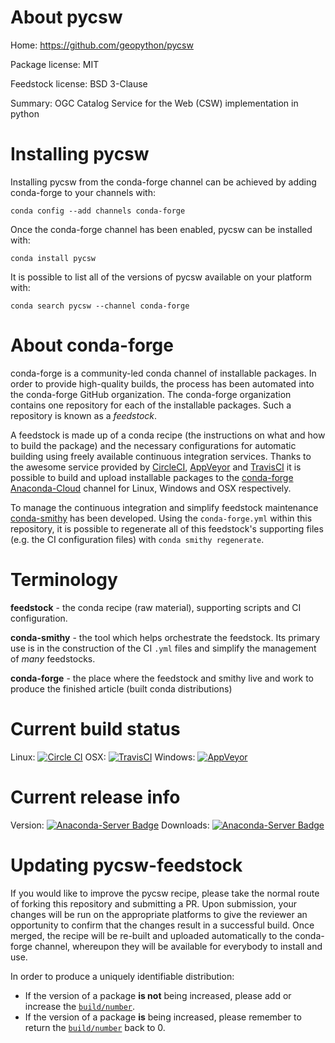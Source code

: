 About pycsw
===========

Home: https://github.com/geopython/pycsw

Package license: MIT

Feedstock license: BSD 3-Clause

Summary: OGC Catalog Service for the Web (CSW) implementation in python



Installing pycsw
================

Installing pycsw from the conda-forge channel can be achieved by adding conda-forge to your channels with:

```
conda config --add channels conda-forge
```

Once the conda-forge channel has been enabled, pycsw can be installed with:

```
conda install pycsw
```

It is possible to list all of the versions of pycsw available on your platform with:

```
conda search pycsw --channel conda-forge
```


About conda-forge
=================

conda-forge is a community-led conda channel of installable packages.
In order to provide high-quality builds, the process has been automated into the
conda-forge GitHub organization. The conda-forge organization contains one repository 
for each of the installable packages. Such a repository is known as a *feedstock*.

A feedstock is made up of a conda recipe (the instructions on what and how to build
the package) and the necessary configurations for automatic building using freely
available continuous integration services. Thanks to the awesome service provided by
[CircleCI](https://circleci.com/), [AppVeyor](http://www.appveyor.com/)
and [TravisCI](https://travis-ci.org/) it is possible to build and upload installable
packages to the [conda-forge](https://anaconda.org/conda-forge)
[Anaconda-Cloud](http://docs.anaconda.org/) channel for Linux, Windows and OSX respectively.

To manage the continuous integration and simplify feedstock maintenance
[conda-smithy](http://github.com/conda-forge/conda-smithy) has been developed.
Using the ``conda-forge.yml`` within this repository, it is possible to regenerate all of
this feedstock's supporting files (e.g. the CI configuration files) with ``conda smithy regenerate``.


Terminology
===========

**feedstock** - the conda recipe (raw material), supporting scripts and CI configuration.

**conda-smithy** - the tool which helps orchestrate the feedstock.
                   Its primary use is in the construction of the CI ``.yml`` files
                   and simplify the management of *many* feedstocks.

**conda-forge** - the place where the feedstock and smithy live and work to
                  produce the finished article (built conda distributions)

Current build status
====================
Linux: [![Circle CI](https://circleci.com/gh/conda-forge/pycsw-feedstock.svg?style=svg)](https://circleci.com/gh/conda-forge/pycsw-feedstock)
OSX: [![TravisCI](https://travis-ci.org/conda-forge/pycsw-feedstock.svg?branch=master)](https://travis-ci.org/conda-forge/pycsw-feedstock) 
Windows: [![AppVeyor](https://ci.appveyor.com/api/projects/status/github/conda-forge/pycsw-feedstock?svg=True)](https://ci.appveyor.com/project/conda-forge/pycsw-feedstock/branch/master)

Current release info
====================
Version: [![Anaconda-Server Badge](https://anaconda.org/conda-forge/pycsw/badges/version.svg)](https://anaconda.org/conda-forge/pycsw)
Downloads: [![Anaconda-Server Badge](https://anaconda.org/conda-forge/pycsw/badges/downloads.svg)](https://anaconda.org/conda-forge/pycsw)


Updating pycsw-feedstock
========================

If you would like to improve the pycsw recipe, please take the normal
route of forking this repository and submitting a PR. Upon submission, your changes will
be run on the appropriate platforms to give the reviewer an opportunity to confirm that the
changes result in a successful build. Once merged, the recipe will be re-built and uploaded
automatically to the conda-forge channel, whereupon they will be available for everybody to
install and use.

In order to produce a uniquely identifiable distribution:
 * If the version of a package **is not** being increased, please add or increase
   the [``build/number``](http://conda.pydata.org/docs/building/meta-yaml.html#build-number-and-string). 
 * If the version of a package **is** being increased, please remember to return
   the [``build/number``](http://conda.pydata.org/docs/building/meta-yaml.html#build-number-and-string)
   back to 0.
